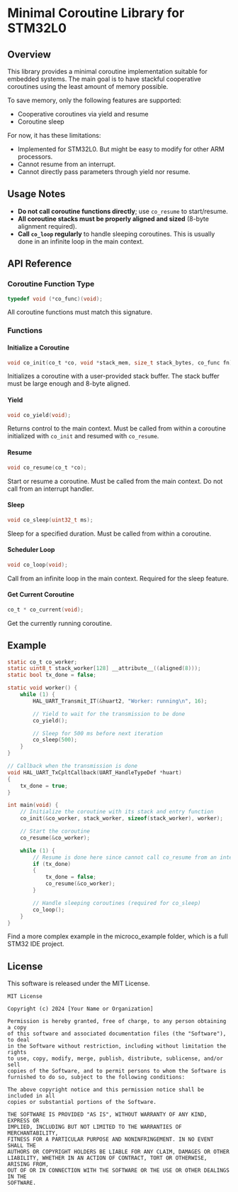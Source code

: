 # Minimal Coroutine Library for STM32L0

## Overview

This library provides a minimal coroutine implementation suitable for embedded systems. The main goal is to have stackful cooperative coroutines using the least amount of memory possible.

To save memory, only the following features are supported:
- Cooperative coroutines via yield and resume
- Coroutine sleep

For now, it has these limitations:
- Implemented for STM32L0. But might be easy to modify for other ARM processors.
- Cannot resume from an interrupt.
- Cannot directly pass parameters through yield nor resume.

## Usage Notes

- **Do not call coroutine functions directly**; use `co_resume` to start/resume.
- **All coroutine stacks must be properly aligned and sized** (8-byte alignment required).
- **Call `co_loop` regularly** to handle sleeping coroutines. This is usually done in an infinite loop in the main context.

## API Reference

### Coroutine Function Type

```c
typedef void (*co_func)(void);
```
All coroutine functions must match this signature.

### Functions

#### Initialize a Coroutine

```c
void co_init(co_t *co, void *stack_mem, size_t stack_bytes, co_func fn);
```
Initializes a coroutine with a user-provided stack buffer. The stack buffer must be large enough and 8-byte aligned.

#### Yield

```c
void co_yield(void);
```
Returns control to the main context. Must be called from within a coroutine initialized with `co_init` and resumed with `co_resume`.

#### Resume

```c
void co_resume(co_t *co);
```
Start or resume a coroutine. Must be called from the main context. Do not call from an interrupt handler.

#### Sleep

```c
void co_sleep(uint32_t ms);
```
Sleep for a specified duration. Must be called from within a coroutine.

#### Scheduler Loop

```c
void co_loop(void);
```
Call from an infinite loop in the main context. Required for the sleep feature.

#### Get Current Coroutine

```c
co_t * co_current(void);
```
Get the currently running coroutine.

## Example

```c
static co_t co_worker;
static uint8_t stack_worker[128] __attribute__((aligned(8)));
static bool tx_done = false;

static void worker() {
    while (1) {
        HAL_UART_Transmit_IT(&huart2, "Worker: running\n", 16);

        // Yield to wait for the transmission to be done
        co_yield();

        // Sleep for 500 ms before next iteration
        co_sleep(500);
    }
}

// Callback when the transmission is done
void HAL_UART_TxCpltCallback(UART_HandleTypeDef *huart)
{
    tx_done = true;
}

int main(void) {
    // Initialize the coroutine with its stack and entry function
    co_init(&co_worker, stack_worker, sizeof(stack_worker), worker);

    // Start the coroutine
    co_resume(&co_worker);

    while (1) {
        // Resume is done here since cannot call co_resume from an interrupt
        if (tx_done)
        {
            tx_done = false;
            co_resume(&co_worker);
        }

        // Handle sleeping coroutines (required for co_sleep)
        co_loop();
    }
}
```

Find a more complex example in the microco_example folder, which is a full STM32 IDE project.

## License

This software is released under the MIT License.

```
MIT License

Copyright (c) 2024 [Your Name or Organization]

Permission is hereby granted, free of charge, to any person obtaining a copy
of this software and associated documentation files (the "Software"), to deal
in the Software without restriction, including without limitation the rights
to use, copy, modify, merge, publish, distribute, sublicense, and/or sell
copies of the Software, and to permit persons to whom the Software is
furnished to do so, subject to the following conditions:

The above copyright notice and this permission notice shall be included in all
copies or substantial portions of the Software.

THE SOFTWARE IS PROVIDED "AS IS", WITHOUT WARRANTY OF ANY KIND, EXPRESS OR
IMPLIED, INCLUDING BUT NOT LIMITED TO THE WARRANTIES OF MERCHANTABILITY,
FITNESS FOR A PARTICULAR PURPOSE AND NONINFRINGEMENT. IN NO EVENT SHALL THE
AUTHORS OR COPYRIGHT HOLDERS BE LIABLE FOR ANY CLAIM, DAMAGES OR OTHER
LIABILITY, WHETHER IN AN ACTION OF CONTRACT, TORT OR OTHERWISE, ARISING FROM,
OUT OF OR IN CONNECTION WITH THE SOFTWARE OR THE USE OR OTHER DEALINGS IN THE
SOFTWARE.
```
